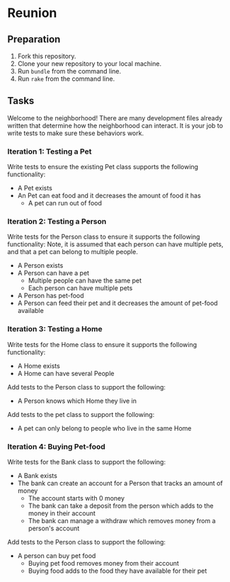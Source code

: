 # Reunion

## Preparation

1. Fork this repository.
1. Clone your new repository to your local machine.
1. Run `bundle` from the command line.
1. Run `rake` from the command line.

## Tasks

Welcome to the neighborhood! There are many development files already written that determine how the neighborhood can interact. It is your job to write tests to make sure these behaviors work.

### Iteration 1: Testing a Pet

Write tests to ensure the existing Pet class supports the following functionality:

* A Pet exists  
* An Pet can eat food and it decreases the amount of food it has
  * A pet can run out of food  

### Iteration 2: Testing a Person

Write tests for the Person class to ensure it supports the following functionality: Note, it is assumed that each person can have multiple pets, and that a pet can belong to multiple people.

* A Person exists
* A Person can have a pet
  * Multiple people can have the same pet
  * Each person can have multiple pets
* A Person has pet-food
* A Person can feed their pet and it decreases the amount of pet-food available

### Iteration 3: Testing a Home

Write tests for the Home class to ensure it supports the following functionality:

* A Home exists
* A Home can have several People

Add tests to the Person class to support the following:

* A Person knows which Home they live in

Add tests to the pet class to support the following:

* A pet can only belong to people who live in the same Home

### Iteration 4: Buying Pet-food

Write tests for the Bank class to support the following:

* A Bank exists
* The bank can create an account for a Person that tracks an amount of money
  * The account starts with 0 money
  * The bank can take a deposit from the person which adds to the money in their account
  * The bank can manage a withdraw which removes money from a person's account

Add tests to the Person class to support the following:

* A person can buy pet food
  * Buying pet food removes money from their account
  * Buying food adds to the food they have available for their pet
